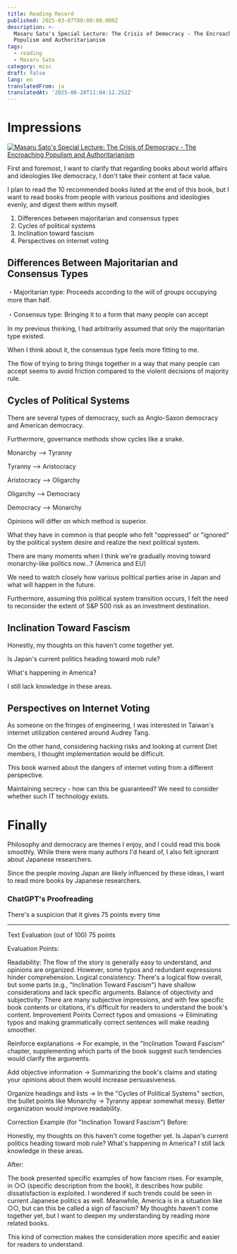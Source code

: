 ```yaml
---
title: Reading Record
published: 2025-03-07T00:00:00.000Z
description: >-
  Masaru Sato's Special Lecture: The Crisis of Democracy - The Encroaching
  Populism and Authoritarianism
tags:
  - reading
  - Masaru Sato
category: misc
draft: false
lang: en
translatedFrom: ja
translatedAt: '2025-06-28T11:04:12.252Z'
---
```

# Impressions
[![Masaru Sato's Special Lecture: The Crisis of Democracy - The Encroaching Populism and Authoritarianism](https://m.media-amazon.com/images/I/81HklXdkfUL._SY522_.jpg)](https://amzn.asia/d/huovHG8)

First and foremost, I want to clarify that regarding books about world affairs and ideologies like democracy, I don't take their content at face value.

I plan to read the 10 recommended books listed at the end of this book, but I want to read books from people with various positions and ideologies evenly, and digest them within myself.

1. Differences between majoritarian and consensus types
2. Cycles of political systems
3. Inclination toward fascism
4. Perspectives on internet voting

## Differences Between Majoritarian and Consensus Types

・Majoritarian type: Proceeds according to the will of groups occupying more than half.


・Consensus type: Bringing it to a form that many people can accept

In my previous thinking, I had arbitrarily assumed that only the majoritarian type existed.

When I think about it, the consensus type feels more fitting to me.

The flow of trying to bring things together in a way that many people can accept seems to avoid friction compared to the violent decisions of majority rule.

## Cycles of Political Systems

There are several types of democracy, such as Anglo-Saxon democracy and American democracy.

Furthermore, governance methods show cycles like a snake.


Monarchy --> Tyranny


Tyranny --> Aristocracy


Aristocracy --> Oligarchy


Oligarchy --> Democracy


Democracy --> Monarchy

Opinions will differ on which method is superior.

What they have in common is that people who felt "oppressed" or "ignored" by the political system desire and realize the next political system.

There are many moments when I think we're gradually moving toward monarchy-like politics now...? (America and EU)

We need to watch closely how various political parties arise in Japan and what will happen in the future.

Furthermore, assuming this political system transition occurs, I felt the need to reconsider the extent of S&P 500 risk as an investment destination.


## Inclination Toward Fascism

Honestly, my thoughts on this haven't come together yet.

Is Japan's current politics heading toward mob rule?

What's happening in America?

I still lack knowledge in these areas.

## Perspectives on Internet Voting

As someone on the fringes of engineering, I was interested in Taiwan's internet utilization centered around Audrey Tang.

On the other hand, considering hacking risks and looking at current Diet members, I thought implementation would be difficult.

This book warned about the dangers of internet voting from a different perspective.


Maintaining secrecy - how can this be guaranteed? We need to consider whether such IT technology exists.


# Finally

Philosophy and democracy are themes I enjoy, and I could read this book smoothly.
While there were many authors I'd heard of, I also felt ignorant about Japanese researchers.

Since the people moving Japan are likely influenced by these ideas, I want to read more books by Japanese researchers.

### ChatGPT's Proofreading

There's a suspicion that it gives 75 points every time

---

Text Evaluation (out of 100)
75 points

Evaluation Points:

Readability: The flow of the story is generally easy to understand, and opinions are organized. However, some typos and redundant expressions hinder comprehension.
Logical consistency: There's a logical flow overall, but some parts (e.g., "Inclination Toward Fascism") have shallow considerations and lack specific arguments.
Balance of objectivity and subjectivity: There are many subjective impressions, and with few specific book contents or citations, it's difficult for readers to understand the book's content.
Improvement Points
Correct typos and omissions
→ Eliminating typos and making grammatically correct sentences will make reading smoother.

Reinforce explanations
→ For example, in the "Inclination Toward Fascism" chapter, supplementing which parts of the book suggest such tendencies would clarify the arguments.

Add objective information
→ Summarizing the book's claims and stating your opinions about them would increase persuasiveness.

Organize headings and lists
→ In the "Cycles of Political Systems" section, the bullet points like Monarchy → Tyranny appear somewhat messy. Better organization would improve readability.

Correction Example (for "Inclination Toward Fascism")
Before:

Honestly, my thoughts on this haven't come together yet.
Is Japan's current politics heading toward mob rule?
What's happening in America?
I still lack knowledge in these areas.

After:

The book presented specific examples of how fascism rises.
For example, in ○○ (specific description from the book), it describes how public dissatisfaction is exploited.
I wondered if such trends could be seen in current Japanese politics as well.
Meanwhile, America is in a situation like ○○, but can this be called a sign of fascism?
My thoughts haven't come together yet, but I want to deepen my understanding by reading more related books.

This kind of correction makes the consideration more specific and easier for readers to understand.
